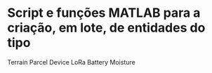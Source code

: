 # Script e funções MATLAB para a criação, em lote, de entidades do tipo
Terrain
Parcel
Device
LoRa
Battery
Moisture
